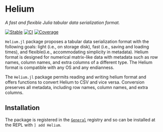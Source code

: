 # Helium

*A fast and flexible Julia tabular data serialization format.*

[![Stable](https://img.shields.io/badge/docs-stable-blue.svg)](https://senresearch.github.io/Helium.jl/stable)
[![CI](https://github.com/senresearch/Helium.jl/actions/workflows/ci.yml/badge.svg)](https://github.com/senresearch/Helium.jl/actions/workflows/ci.yml)
[![Coverage](https://codecov.io/gh/senresearch/Helium.jl/branch/main/graph/badge.svg)](https://codecov.io/gh/senresearch/Helium.jl)


`Helium.jl` package proposes a tabular data serialization format with the following goals: light (i.e., on storage disk), fast (i.e., saving and loading times), and flexible(i.e., accommodating simplicity in metadata). Helium format is designed for numerical matrix-like data with metadata such as row names, column names, and extra columns of a different type. The Helium format is compatible with any OS and any endianness.

The `Helium.jl` package permits reading and writing helium format and offers functions to convert Helium to CSV and vice versa. Conversion preserves all metadata, including row names, column names, and extra columns.


## Installation

The package is registered in the [`General`](https://github.com/JuliaRegistries/General) registry and so can be installed at the REPL with `] add Helium`.
